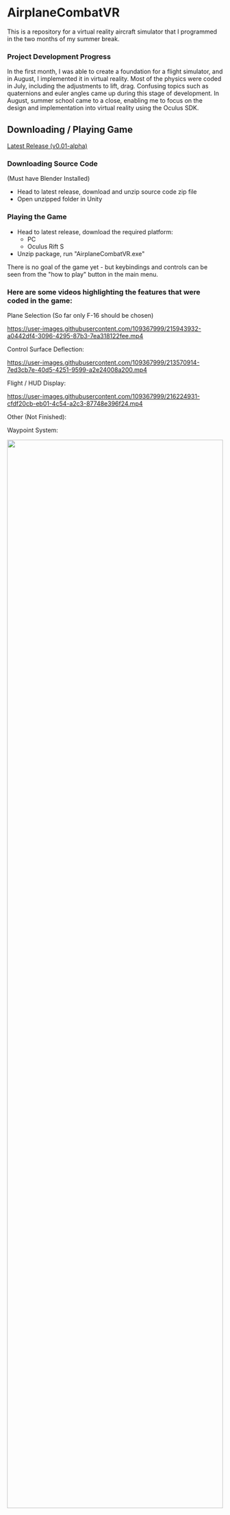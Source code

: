 # AirplaneCombatVR
This is a repository for a virtual reality aircraft simulator that I programmed in the two months of my summer break.

### Project Development Progress
In the first month, I was able to create a foundation for a flight simulator, and in August, I implemented it in virtual reality. Most of the physics were coded in July, including the adjustments to lift, drag. Confusing topics such as quaternions and euler angles came up during this stage of development. In August, summer school came to a close, enabling me to focus on the design and implementation into virtual reality using the Oculus SDK.

## Downloading / Playing Game
[Latest Release (v0.01-alpha)](https://github.com/tommyzhng/AirplaneCombatVR/releases/tag/v0.01-alpha)
### Downloading Source Code 
(Must have Blender Installed)
- Head to latest release, download and unzip source code zip file
- Open unzipped folder in Unity

### Playing the Game
- Head to latest release, download the required platform:
  - PC
  - Oculus Rift S
- Unzip package, run "AirplaneCombatVR.exe"

There is no goal of the game yet - but keybindings and controls can be seen from the "how to play" button in the main menu.

### Here are some videos highlighting the features that were coded in the game:

Plane Selection (So far only F-16 should be chosen)

https://user-images.githubusercontent.com/109367999/215943932-a0442df4-3096-4295-87b3-7ea318122fee.mp4

Control Surface Deflection:

https://user-images.githubusercontent.com/109367999/213570914-7ed3cb7e-40d5-4251-9599-a2e24008a200.mp4

Flight / HUD Display:

https://user-images.githubusercontent.com/109367999/216224931-cfdf20cb-eb01-4c54-a2c3-87748e396f24.mp4

Other (Not Finished):

Waypoint System:
<p align="center">
  <img height=80% width=100% src="https://github.com/tommyzhng/AirplaneCombatVR/blob/master/Assets/Other/waypointsystem.gif">
</p>
